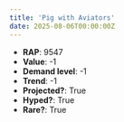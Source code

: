 ```yaml
---
title: 'Pig with Aviators'
date: 2025-08-06T00:00:00Z
---
```

- **RAP**: 9547
- **Value**: -1
- **Demand level**: -1
- **Trend**: -1
- **Projected?**: True
- **Hyped?**: True
- **Rare?**: True
